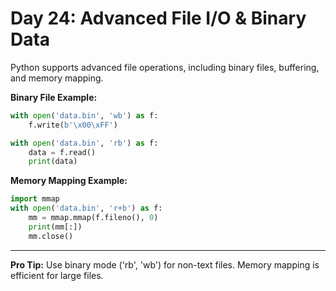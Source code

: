 # Day 24: Advanced File I/O & Binary Data

Python supports advanced file operations, including binary files, buffering, and memory mapping.

**Binary File Example:**
```python
with open('data.bin', 'wb') as f:
    f.write(b'\x00\xFF')

with open('data.bin', 'rb') as f:
    data = f.read()
    print(data)
```

**Memory Mapping Example:**
```python
import mmap
with open('data.bin', 'r+b') as f:
    mm = mmap.mmap(f.fileno(), 0)
    print(mm[:])
    mm.close()
```

---
**Pro Tip:**
Use binary mode ('rb', 'wb') for non-text files. Memory mapping is efficient for large files.
